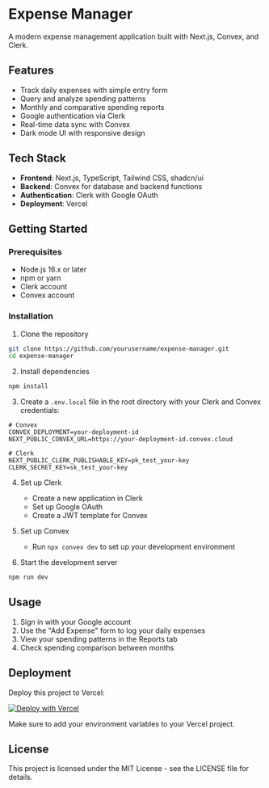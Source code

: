 # Expense Manager

A modern expense management application built with Next.js, Convex, and Clerk.

## Features

- Track daily expenses with simple entry form
- Query and analyze spending patterns
- Monthly and comparative spending reports
- Google authentication via Clerk
- Real-time data sync with Convex
- Dark mode UI with responsive design

## Tech Stack

- **Frontend**: Next.js, TypeScript, Tailwind CSS, shadcn/ui
- **Backend**: Convex for database and backend functions
- **Authentication**: Clerk with Google OAuth
- **Deployment**: Vercel

## Getting Started

### Prerequisites

- Node.js 16.x or later
- npm or yarn
- Clerk account
- Convex account

### Installation

1. Clone the repository
```bash
git clone https://github.com/yourusername/expense-manager.git
cd expense-manager
```

2. Install dependencies
```bash
npm install
```

3. Create a `.env.local` file in the root directory with your Clerk and Convex credentials:
```
# Convex
CONVEX_DEPLOYMENT=your-deployment-id
NEXT_PUBLIC_CONVEX_URL=https://your-deployment-id.convex.cloud

# Clerk
NEXT_PUBLIC_CLERK_PUBLISHABLE_KEY=pk_test_your-key
CLERK_SECRET_KEY=sk_test_your-key
```

4. Set up Clerk
   - Create a new application in Clerk
   - Set up Google OAuth
   - Create a JWT template for Convex

5. Set up Convex
   - Run `npx convex dev` to set up your development environment

6. Start the development server
```bash
npm run dev
```

## Usage

1. Sign in with your Google account
2. Use the "Add Expense" form to log your daily expenses
3. View your spending patterns in the Reports tab
4. Check spending comparison between months

## Deployment

Deploy this project to Vercel:

[![Deploy with Vercel](https://vercel.com/button)](https://vercel.com/new/clone?repository-url=https%3A%2F%2Fgithub.com%2Fyourusername%2Fexpense-manager)

Make sure to add your environment variables to your Vercel project.

## License

This project is licensed under the MIT License - see the LICENSE file for details.
